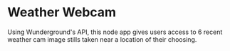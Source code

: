 # Weather Webcam
Using Wunderground's API, this node app gives users access to 6 recent weather cam image stills taken near a location of their choosing.
